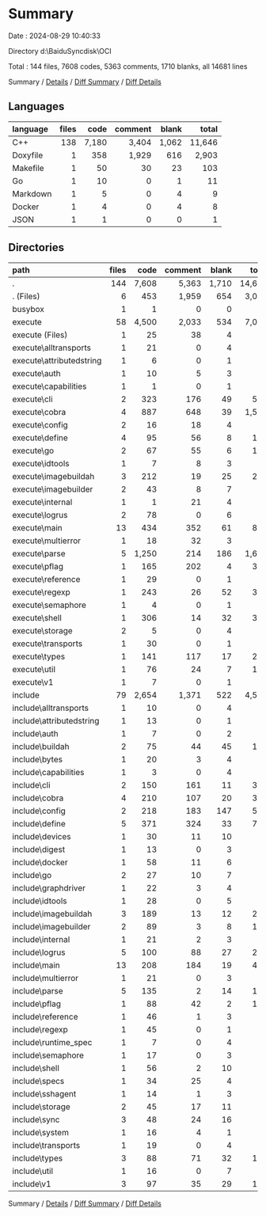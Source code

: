 # Summary

Date : 2024-08-29 10:40:33

Directory d:\\BaiduSyncdisk\\OCI

Total : 144 files,  7608 codes, 5363 comments, 1710 blanks, all 14681 lines

Summary / [Details](details.md) / [Diff Summary](diff.md) / [Diff Details](diff-details.md)

## Languages
| language | files | code | comment | blank | total |
| :--- | ---: | ---: | ---: | ---: | ---: |
| C++ | 138 | 7,180 | 3,404 | 1,062 | 11,646 |
| Doxyfile | 1 | 358 | 1,929 | 616 | 2,903 |
| Makefile | 1 | 50 | 30 | 23 | 103 |
| Go | 1 | 10 | 0 | 1 | 11 |
| Markdown | 1 | 5 | 0 | 4 | 9 |
| Docker | 1 | 4 | 0 | 4 | 8 |
| JSON | 1 | 1 | 0 | 0 | 1 |

## Directories
| path | files | code | comment | blank | total |
| :--- | ---: | ---: | ---: | ---: | ---: |
| . | 144 | 7,608 | 5,363 | 1,710 | 14,681 |
| . (Files) | 6 | 453 | 1,959 | 654 | 3,066 |
| busybox | 1 | 1 | 0 | 0 | 1 |
| execute | 58 | 4,500 | 2,033 | 534 | 7,067 |
| execute (Files) | 1 | 25 | 38 | 4 | 67 |
| execute\\alltransports | 1 | 21 | 0 | 4 | 25 |
| execute\\attributedstring | 1 | 6 | 0 | 1 | 7 |
| execute\\auth | 1 | 10 | 5 | 3 | 18 |
| execute\\capabilities | 1 | 1 | 0 | 1 | 2 |
| execute\\cli | 2 | 323 | 176 | 49 | 548 |
| execute\\cobra | 4 | 887 | 648 | 39 | 1,574 |
| execute\\config | 2 | 16 | 18 | 4 | 38 |
| execute\\define | 4 | 95 | 56 | 8 | 159 |
| execute\\go | 2 | 67 | 55 | 6 | 128 |
| execute\\idtools | 1 | 7 | 8 | 3 | 18 |
| execute\\imagebuildah | 3 | 212 | 19 | 25 | 256 |
| execute\\imagebuilder | 2 | 43 | 8 | 7 | 58 |
| execute\\internal | 1 | 1 | 21 | 4 | 26 |
| execute\\logrus | 2 | 78 | 0 | 6 | 84 |
| execute\\main | 13 | 434 | 352 | 61 | 847 |
| execute\\multierror | 1 | 18 | 32 | 3 | 53 |
| execute\\parse | 5 | 1,250 | 214 | 186 | 1,650 |
| execute\\pflag | 1 | 165 | 202 | 4 | 371 |
| execute\\reference | 1 | 29 | 0 | 1 | 30 |
| execute\\regexp | 1 | 243 | 26 | 52 | 321 |
| execute\\semaphore | 1 | 4 | 0 | 1 | 5 |
| execute\\shell | 1 | 306 | 14 | 32 | 352 |
| execute\\storage | 2 | 5 | 0 | 4 | 9 |
| execute\\transports | 1 | 30 | 0 | 1 | 31 |
| execute\\types | 1 | 141 | 117 | 17 | 275 |
| execute\\util | 1 | 76 | 24 | 7 | 107 |
| execute\\v1 | 1 | 7 | 0 | 1 | 8 |
| include | 79 | 2,654 | 1,371 | 522 | 4,547 |
| include\\alltransports | 1 | 10 | 0 | 4 | 14 |
| include\\attributedstring | 1 | 13 | 0 | 1 | 14 |
| include\\auth | 1 | 7 | 0 | 2 | 9 |
| include\\buildah | 2 | 75 | 44 | 45 | 164 |
| include\\bytes | 1 | 20 | 3 | 4 | 27 |
| include\\capabilities | 1 | 3 | 0 | 4 | 7 |
| include\\cli | 2 | 150 | 161 | 11 | 322 |
| include\\cobra | 4 | 210 | 107 | 20 | 337 |
| include\\config | 2 | 218 | 183 | 147 | 548 |
| include\\define | 5 | 371 | 324 | 33 | 728 |
| include\\devices | 1 | 30 | 11 | 10 | 51 |
| include\\digest | 1 | 13 | 0 | 3 | 16 |
| include\\docker | 1 | 58 | 11 | 6 | 75 |
| include\\go | 2 | 27 | 10 | 7 | 44 |
| include\\graphdriver | 1 | 22 | 3 | 4 | 29 |
| include\\idtools | 1 | 28 | 0 | 5 | 33 |
| include\\imagebuildah | 3 | 189 | 13 | 12 | 214 |
| include\\imagebuilder | 2 | 89 | 3 | 8 | 100 |
| include\\internal | 1 | 21 | 2 | 3 | 26 |
| include\\logrus | 5 | 100 | 88 | 27 | 215 |
| include\\main | 13 | 208 | 184 | 19 | 411 |
| include\\multierror | 1 | 21 | 0 | 3 | 24 |
| include\\parse | 5 | 135 | 2 | 14 | 151 |
| include\\pflag | 1 | 88 | 42 | 2 | 132 |
| include\\reference | 1 | 46 | 1 | 3 | 50 |
| include\\regexp | 1 | 45 | 0 | 1 | 46 |
| include\\runtime_spec | 1 | 7 | 0 | 4 | 11 |
| include\\semaphore | 1 | 17 | 0 | 3 | 20 |
| include\\shell | 1 | 56 | 2 | 10 | 68 |
| include\\specs | 1 | 34 | 25 | 4 | 63 |
| include\\sshagent | 1 | 14 | 1 | 3 | 18 |
| include\\storage | 2 | 45 | 17 | 11 | 73 |
| include\\sync | 3 | 48 | 24 | 16 | 88 |
| include\\system | 1 | 16 | 4 | 1 | 21 |
| include\\transports | 1 | 19 | 0 | 4 | 23 |
| include\\types | 3 | 88 | 71 | 32 | 191 |
| include\\util | 1 | 16 | 0 | 7 | 23 |
| include\\v1 | 3 | 97 | 35 | 29 | 161 |

Summary / [Details](details.md) / [Diff Summary](diff.md) / [Diff Details](diff-details.md)